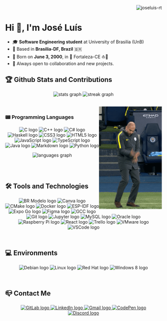 <p align="right"> 
  <img src="https://komarev.com/ghpvc/?username=joseluis-rt&label=Profile%20views&color=0e75b6&style=flat" alt="joseluis-rt" />
</p>

# Hi 👋, I'm José Luís

- 🎓 **Software Engineering student** at University of Brasilia (UnB)
- 📍 Based in **Brasilia-DF, Brazil** 🇧🇷
- 🐲 Born on **June 3, 2000**, in 🌴 Fortaleza-CE ⛵🌴
- 🤝 Always open to collaboration and new projects.

## 🏆 Github Stats and Contributions

<p align="center">
  <img src="https://github-readme-stats.vercel.app/api?username=joseluis-rt&hide_title=false&hide_rank=false&show_icons=true&include_all_commits=false&count_private=true&disable_animations=true&theme=react&locale=en&hide_border=true&order=1" height="170" alt="stats graph" />
  <img src="https://streak-stats.demolab.com?user=joseluis-rt&locale=en&mode=daily&theme=prussian&hide_border=true&border_radius=24&order=3" height="170" alt="streak graph" />
</p>

<br>

<img align="right" style="width: 40%;" src="./assets/guardiola.gif" alt="That's the beauty of sport. Sometimes you laugh, sometimes you cry." />

### 📟 Programming Languages

<p align="center">
  <img src="https://cdn.jsdelivr.net/gh/devicons/devicon/icons/c/c-original.svg" height="48" alt="C logo" />
  <img src="https://cdn.jsdelivr.net/gh/devicons/devicon/icons/cplusplus/cplusplus-original.svg" height="48" alt="C++ logo" />
  <img src="https://cdn.jsdelivr.net/gh/devicons/devicon/icons/csharp/csharp-original.svg" height="48" alt="C# logo" />
  <img src="https://cdn.jsdelivr.net/gh/devicons/devicon/icons/haskell/haskell-original.svg" height="48" alt="Haskell logo" />
  <img src="https://cdn.jsdelivr.net/gh/devicons/devicon/icons/css3/css3-original.svg" height="48" alt="CSS3 logo" />
  <img src="https://cdn.jsdelivr.net/gh/devicons/devicon/icons/html5/html5-original.svg" height="48" alt="HTML5 logo" />
  <img src="https://cdn.jsdelivr.net/gh/devicons/devicon/icons/javascript/javascript-original.svg" height="48" alt="JavaScript logo" />
  <img src="https://cdn.jsdelivr.net/gh/devicons/devicon/icons/typescript/typescript-original.svg" height="48" alt="TypeScript logo" />
  <img src="https://cdn.jsdelivr.net/gh/devicons/devicon/icons/java/java-original.svg" height="48" alt="Java logo" />
  <img src="https://cdn.jsdelivr.net/gh/devicons/devicon/icons/markdown/markdown-original.svg" height="48" alt="Markdown logo" />
  <img src="https://cdn.jsdelivr.net/gh/devicons/devicon/icons/python/python-original.svg" height="48" alt="Python logo" />
</p>

<p align="center">
  <img style="width: 60%;" src="https://github-readme-stats.vercel.app/api/top-langs?username=joseluis-rt&locale=en&hide_title=false&layout=compact&card_width=320&langs_count=6&theme=prussian&hide_border=true&order=2" height="210" alt="languages graph" />
</p>

<br></br>

## 🛠 Tools and Technologies

<p align="center">
  <img src="https://yt3.googleusercontent.com/ZpRyBvODc2Rit7G_sIPeX8g48vW3ZQVzXrEKRpkfUImCXMCgsEve_mmujJo5xbiGFz9EeJx6Hw=s900-c-k-c0x00ffffff-no-rj" height="48" alt="BR Modelo logo" />
  <img src="https://cdn.jsdelivr.net/gh/devicons/devicon/icons/canva/canva-original.svg" height="48" alt="Canva logo" />
  <img src="https://cdn.jsdelivr.net/gh/devicons/devicon/icons/cmake/cmake-original.svg" height="48" alt="CMake logo" />
  <img src="https://cdn.jsdelivr.net/gh/devicons/devicon/icons/docker/docker-original.svg" height="48" alt="Docker logo" />
  <img src="https://seeklogo.com/images/E/espressif-systems-logo-1350B9E771-seeklogo.com.png" height="48" alt="ESP-IDF logo" />
  <img src="https://seeklogo.com/images/E/expo-go-app-logo-BBBE394CB8-seeklogo.com.png" height="48" alt="Expo Go logo" />
  <img src="https://cdn.jsdelivr.net/gh/devicons/devicon/icons/figma/figma-original.svg" height="48" alt="Figma logo" />
  <img src="https://cdn.jsdelivr.net/gh/devicons/devicon/icons/gcc/gcc-original.svg" height="48" alt="GCC logo" />
  <img src="https://cdn.jsdelivr.net/gh/devicons/devicon/icons/git/git-original.svg" height="48" alt="Git logo" />
  <img src="https://cdn.jsdelivr.net/gh/devicons/devicon/icons/jupyter/jupyter-original.svg" height="48" alt="Jupyter logo" />
  <img src="https://cdn.jsdelivr.net/gh/devicons/devicon/icons/mysql/mysql-original.svg" height="48" alt="MySQL logo" />
  <img src="https://cdn.jsdelivr.net/gh/devicons/devicon/icons/oracle/oracle-original.svg" height="48" alt="Oracle logo" />
  <img src="https://cdn.jsdelivr.net/gh/devicons/devicon/icons/raspberrypi/raspberrypi-original.svg" height="48" alt="Raspberry Pi logo" />
  <img src="https://cdn.jsdelivr.net/gh/devicons/devicon/icons/react/react-original.svg" height="48" alt="React logo" />
  <img src="https://cdn.jsdelivr.net/gh/devicons/devicon/icons/trello/trello-plain.svg" height="48" alt="Trello logo" />
  <img src="https://upload.wikimedia.org/wikipedia/commons/thumb/5/5a/Vmware_workstation_16_icon.svg/2051px-Vmware_workstation_16_icon.svg.png" height="48" alt="VMware logo" />
  <img src="https://cdn.jsdelivr.net/gh/devicons/devicon/icons/vscode/vscode-original.svg" height="48" alt="VSCode logo" />
</p>

<br>

## 💻 Environments

<p align="center">
  <img src="https://cdn.jsdelivr.net/gh/devicons/devicon/icons/debian/debian-original.svg" height="40" alt="Debian logo" />
  <img src="https://cdn.jsdelivr.net/gh/devicons/devicon/icons/linux/linux-original.svg" height="40" alt="Linux logo" />
  <img src="https://cdn.jsdelivr.net/gh/devicons/devicon/icons/redhat/redhat-original.svg" height="40" alt="Red Hat logo" />
  <img src="https://cdn.jsdelivr.net/gh/devicons/devicon/icons/windows8/windows8-original.svg" height="40" alt="Windows 8 logo" />
</p>

<br>

## 📪 Contact Me

<p align="center">
  <a href="https://gitlab.com/joseluis-rt" target="_blank">
    <img src="https://cdn.jsdelivr.net/gh/devicons/devicon/icons/gitlab/gitlab-original.svg" width="60" height="48" alt="GitLab logo" />
  </a>
  <a href="https://www.linkedin.com/in/jose-luis-ramos-teixeira/" target="_blank">
    <img src="https://raw.githubusercontent.com/maurodesouza/profile-readme-generator/master/src/assets/icons/social/linkedin/default.svg" width="60" height="48" alt="LinkedIn logo" />
  </a>
  <a href="mailto:joseluisramost3@gmail.com" target="_blank">
    <img src="https://raw.githubusercontent.com/maurodesouza/profile-readme-generator/master/src/assets/icons/social/gmail/default.svg" width="60" height="48" alt="Gmail logo" />
  </a>
  <a href="https://codepen.io/joseluis-rt" target="_blank">
    <img src="https://raw.githubusercontent.com/maurodesouza/profile-readme-generator/master/src/assets/icons/social/codepen/default.svg" width="60" height="48" alt="CodePen logo" />
  </a>
  <a href="https://discord.com/users/580169489103192067" target="_blank">
    <img src="https://raw.githubusercontent.com/maurodesouza/profile-readme-generator/master/src/assets/icons/social/discord/default.svg" width="60" height="48" alt="Discord logo" />
